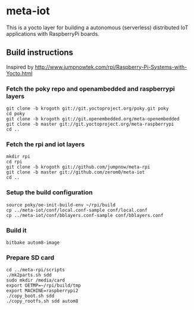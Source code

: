 # meta-iot

This is a yocto layer for building a autonomous (serverless) distributed IoT applications with RaspberryPi boards.

## Build instructions 

Inspired by http://www.jumpnowtek.com/rpi/Raspberry-Pi-Systems-with-Yocto.html

### Fetch the poky repo and openambedded and raspberrypi layers

	git clone -b krogoth git://git.yoctoproject.org/poky.git poky
	cd poky
	git clone -b krogoth git://git.openembedded.org/meta-openembedded
	git clone -b master git://git.yoctoproject.org/meta-raspberrypi
	cd ..

### Fetch the rpi and iot layers

	mkdir rpi
	cd rpi
	git clone -b krogoth git://github.com/jumpnow/meta-rpi
	git clone -b master git://github.com/zerom0/meta-iot
	cd ..

### Setup the build configuration

	source poky/oe-init-build-env ~/rpi/build
	cp ../meta-iot/conf/local.conf-sample conf/local.conf
	cp ../meta-iot/conf/bblayers.conf-sample conf/bblayers.conf

### Build it

	bitbake autom8-image

### Prepare SD card

	cd ../meta-rpi/scripts
	./mk2parts.sh sdd
	sudo mkdir /media/card
	export OETMP=~/rpi/build/tmp
	export MACHINE=raspberrypi2
	./copy_boot.sh sdd
	./copy_rootfs.sh sdd autom8
